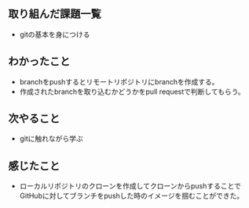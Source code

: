 ## 取り組んだ課題一覧  
- gitの基本を身につける
## わかったこと
- branchをpushするとリモートリポジトリにbranchを作成する。
- 作成されたbranchを取り込むかどうかをpull requestで判断してもらう。
## 次やること  
- gitに触れながら学ぶ
## 感じたこと 
- ローカルリポジトリのクローンを作成してクローンからpushすることでGitHubに対してブランチをpushした時のイメージを掴むことができた。